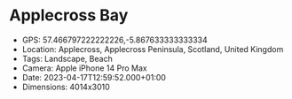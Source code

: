 # Applecross Bay

- GPS: 57.466797222222226,-5.867633333333334
- Location: Applecross, Applecross Peninsula, Scotland, United Kingdom
- Tags: Landscape, Beach
- Camera: Apple iPhone 14 Pro Max
- Date: 2023-04-17T12:59:52.000+01:00
- Dimensions: 4014x3010
